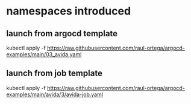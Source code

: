# namespaces introduced

## launch from argocd template

kubectl apply -f https://raw.githubusercontent.com/raul-ortega/argocd-examples/main/03_avida.yaml


## launch from job template

kubectl apply -f https://raw.githubusercontent.com/raul-ortega/argocd-examples/main/avida/3/avida-job.yaml

